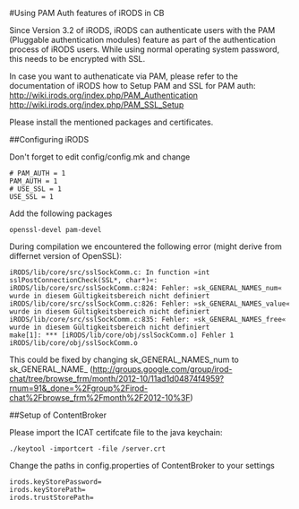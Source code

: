#Using PAM Auth features of iRODS in CB

Since Version 3.2 of iRODS, iRODS can authenticate users with the PAM (Pluggable authentication modules) feature
as part of the authentication process of iRODS users. 
While using normal operating system password, this needs to be encrypted with SSL. 

In case you want to authenaticate via PAM, please refer to the documentation of iRODS how to Setup PAM and SSL for PAM auth:
http://wiki.irods.org/index.php/PAM_Authentication
http://wiki.irods.org/index.php/PAM_SSL_Setup

Please install the mentioned packages and certificates.

##Configuring iRODS 

Don't forget to edit config/config.mk and change

    # PAM_AUTH = 1
    PAM_AUTH = 1
    # USE_SSL = 1
    USE_SSL = 1

Add the following packages

    openssl-devel pam-devel
    
During compilation we encountered the following error (might derive from differnet version of OpenSSL):

    iRODS/lib/core/src/sslSockComm.c: In function »int sslPostConnectionCheck(SSL*, char*)«:
    iRODS/lib/core/src/sslSockComm.c:824: Fehler: »sk_GENERAL_NAMES_num« wurde in diesem Gültigkeitsbereich nicht definiert
    iRODS/lib/core/src/sslSockComm.c:826: Fehler: »sk_GENERAL_NAMES_value« wurde in diesem Gültigkeitsbereich nicht definiert
    iRODS/lib/core/src/sslSockComm.c:835: Fehler: »sk_GENERAL_NAMES_free« wurde in diesem Gültigkeitsbereich nicht definiert
    make[1]: *** [iRODS/lib/core/obj/sslSockComm.o] Fehler 1
    iRODS/lib/core/obj/sslSockComm.o

This could be fixed by changing sk_GENERAL_NAMES_num to sk_GENERAL_NAME_ (http://groups.google.com/group/irod-chat/tree/browse_frm/month/2012-10/11ad1d04874f4959?rnum=91&_done=%2Fgroup%2Firod-chat%2Fbrowse_frm%2Fmonth%2F2012-10%3F)

##Setup of ContentBroker 

Please import the ICAT certifcate file to the java keychain:
    
    ./keytool -importcert -file /server.crt 
    
Change the paths in config.properties of ContentBroker to your settings  
    
    irods.keyStorePassword=
    irods.keyStorePath= 
    irods.trustStorePath=
